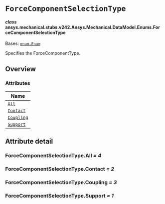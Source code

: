 # `ForceComponentSelectionType`

<a id="ansys.mechanical.stubs.v242.Ansys.Mechanical.DataModel.Enums.ForceComponentSelectionType"></a>

#### *class* ansys.mechanical.stubs.v242.Ansys.Mechanical.DataModel.Enums.ForceComponentSelectionType

Bases: [`enum.Enum`](https://docs.python.org/3/library/enum.html#enum.Enum)

Specifies the ForceComponentType.

<!-- !! processed by numpydoc !! -->

<a id="overview"></a>

## Overview

### Attributes

| Name |
| ---------------------------------------------------------------------------------------------------------------------------------------- |
| [`All`](#ForceComponentSelectionType.All) |
| [`Contact`](#ForceComponentSelectionType.Contact) |
| [`Coupling`](#ForceComponentSelectionType.Coupling) |
| [`Support`](#ForceComponentSelectionType.Support) |

<a id="attribute-detail"></a>

## Attribute detail

<a id="ForceComponentSelectionType.All"></a>

### ForceComponentSelectionType.All *= 4*

<a id="ForceComponentSelectionType.Contact"></a>

### ForceComponentSelectionType.Contact *= 2*

<a id="ForceComponentSelectionType.Coupling"></a>

### ForceComponentSelectionType.Coupling *= 3*

<a id="ForceComponentSelectionType.Support"></a>

### ForceComponentSelectionType.Support *= 1*


